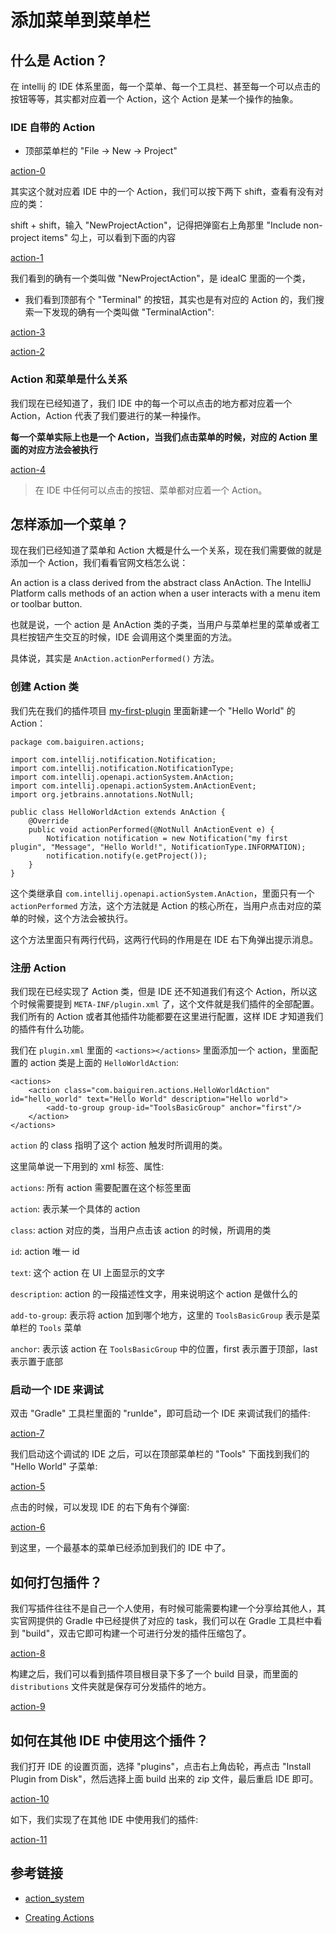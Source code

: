 # 添加菜单到菜单栏


## 什么是 Action？

在 intellij 的 IDE 体系里面，每一个菜单、每一个工具栏、甚至每一个可以点击的按钮等等，其实都对应着一个 Action，这个 Action 是某一个操作的抽象。


### IDE 自带的 Action

* 顶部菜单栏的 "File -> New -> Project"

[action-0](https://github.com/eleven26/intellij-plugin-notes/images/action-0.png)

其实这个就对应着 IDE 中的一个 Action，我们可以按下两下 shift，查看有没有对应的类：

shift + shift，输入 "NewProjectAction"，记得把弹窗右上角那里 "Include non-project items" 勾上，可以看到下面的内容

[action-1](https://github.com/eleven26/intellij-plugin-notes/images/action-1.png)

我们看到的确有一个类叫做 "NewProjectAction"，是 ideaIC 里面的一个类，

* 我们看到顶部有个 "Terminal" 的按钮，其实也是有对应的 Action 的，我们搜索一下发现的确有一个类叫做 "TerminalAction":

[action-3](https://github.com/eleven26/intellij-plugin-notes/images/action-3.png)

[action-2](https://github.com/eleven26/intellij-plugin-notes/images/action-2.png)


### Action 和菜单是什么关系

我们现在已经知道了，我们 IDE 中的每一个可以点击的地方都对应着一个 Action，Action 代表了我们要进行的某一种操作。

**每一个菜单实际上也是一个 Action，当我们点击菜单的时候，对应的 Action 里面的对应方法会被执行**

[action-4](https://github.com/eleven26/intellij-plugin-notes/images/action-4.png)

> 在 IDE 中任何可以点击的按钮、菜单都对应着一个 Action。


## 怎样添加一个菜单？

现在我们已经知道了菜单和 Action 大概是什么一个关系，现在我们需要做的就是添加一个 Action，我们看看官网文档怎么说：

An action is a class derived from the abstract class AnAction. The IntelliJ Platform calls methods of an action when a user interacts with a menu item or toolbar button.

也就是说，一个 action 是 AnAction 类的子类，当用户与菜单栏里的菜单或者工具栏按钮产生交互的时候，IDE 会调用这个类里面的方法。

具体说，其实是 `AnAction.actionPerformed()` 方法。


### 创建 Action 类

我们先在我们的插件项目 [my-first-plugin](https://github.com/eleven26/intellij-plugin-noteshttps://github.com/eleven26/my-first-plugin) 里面新建一个 "Hello World" 的 Action：

```
package com.baiguiren.actions;

import com.intellij.notification.Notification;
import com.intellij.notification.NotificationType;
import com.intellij.openapi.actionSystem.AnAction;
import com.intellij.openapi.actionSystem.AnActionEvent;
import org.jetbrains.annotations.NotNull;

public class HelloWorldAction extends AnAction {
    @Override
    public void actionPerformed(@NotNull AnActionEvent e) {
        Notification notification = new Notification("my first plugin", "Message", "Hello World!", NotificationType.INFORMATION);
        notification.notify(e.getProject());
    }
}

```

这个类继承自 `com.intellij.openapi.actionSystem.AnAction`，里面只有一个 `actionPerformed` 方法，这个方法就是 Action 的核心所在，当用户点击对应的菜单的时候，这个方法会被执行。

这个方法里面只有两行代码，这两行代码的作用是在 IDE 右下角弹出提示消息。


### 注册 Action

我们现在已经实现了 Action 类，但是 IDE 还不知道我们有这个 Action，所以这个时候需要提到 `META-INF/plugin.xml` 了，这个文件就是我们插件的全部配置。我们所有的 Action 或者其他插件功能都要在这里进行配置，这样 IDE 才知道我们的插件有什么功能。

我们在 `plugin.xml` 里面的 `<actions></actions>` 里面添加一个 action，里面配置的 action 类是上面的 `HelloWorldAction`:

```
<actions>
    <action class="com.baiguiren.actions.HelloWorldAction" id="hello_world" text="Hello World" description="Hello world">
        <add-to-group group-id="ToolsBasicGroup" anchor="first"/>
    </action>
</actions>
```

`action` 的 class 指明了这个 action 触发时所调用的类。

这里简单说一下用到的 xml 标签、属性:

`actions`: 所有 action 需要配置在这个标签里面

`action`: 表示某一个具体的 action

`class`: action 对应的类，当用户点击该 action 的时候，所调用的类

`id`: action 唯一 id

`text`: 这个 action 在 UI 上面显示的文字

`description`: action 的一段描述性文字，用来说明这个 action 是做什么的

`add-to-group`: 表示将 action 加到哪个地方，这里的 `ToolsBasicGroup` 表示是菜单栏的 `Tools` 菜单

`anchor`: 表示该 action 在 `ToolsBasicGroup` 中的位置，first 表示置于顶部，last 表示置于底部


### 启动一个 IDE 来调试

双击 "Gradle" 工具栏里面的 "runIde"，即可启动一个 IDE 来调试我们的插件:

[action-7](https://github.com/eleven26/intellij-plugin-notes/images/action-7.png)

我们启动这个调试的 IDE 之后，可以在顶部菜单栏的 "Tools" 下面找到我们的 "Hello World" 子菜单:

[action-5](https://github.com/eleven26/intellij-plugin-notes/images/action-5.png)

点击的时候，可以发现 IDE 的右下角有个弹窗:

[action-6](https://github.com/eleven26/intellij-plugin-notes/images/action-6.png)

到这里，一个最基本的菜单已经添加到我们的 IDE 中了。


## 如何打包插件？

我们写插件往往不是自己一个人使用，有时候可能需要构建一个分享给其他人，其实官网提供的 Gradle 中已经提供了对应的 task，我们可以在 Gradle 工具栏中看到 "build"，双击它即可构建一个可进行分发的插件压缩包了。

[action-8](https://github.com/eleven26/intellij-plugin-notes/images/action-8.png)

构建之后，我们可以看到插件项目根目录下多了一个 build 目录，而里面的 `distributions` 文件夹就是保存可分发插件的地方。

[action-9](https://github.com/eleven26/intellij-plugin-notes/images/action-9.png)


## 如何在其他 IDE 中使用这个插件？

我们打开 IDE 的设置页面，选择 "plugins"，点击右上角齿轮，再点击 "Install Plugin from Disk"，然后选择上面 build 出来的 zip 文件，最后重启 IDE 即可。

[action-10](https://github.com/eleven26/intellij-plugin-notes/images/action-10.png)

如下，我们实现了在其他 IDE 中使用我们的插件:

[action-11](https://github.com/eleven26/intellij-plugin-notes/images/action-11.png)


## 参考链接

- [action_system](https://github.com/eleven26/intellij-plugin-noteshttps://www.jetbrains.org/intellij/sdk/docs/basics/action_system.html)

- [Creating Actions](https://github.com/eleven26/intellij-plugin-noteshttps://www.jetbrains.org/intellij/sdk/docs/tutorials/action_system/working_with_custom_actions.html)


